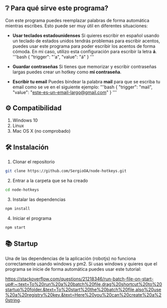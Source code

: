 ## ❔ Para qué sirve este programa?

Con este programa puedes reemplazar palabras de forma automática mientras escribes.
Esto puede ser muy útil en diferentes situaciones:

- **Usar teclados estadounidenses**
Si quieres escribir en español usando un teclado de estados unidos tendrás problemas para
escribir acentos, puedes usar este programa para poder escribir los acentos de forma cómoda.
En mi caso, utilizo esta configuración para escribir la letra **á**.
'''bash
{
    "trigger": "'a",
    "value": "á"
}
'''

- **Guardar contraseñas**
Si tienes que memorizar y escribir contraseñas largas puedes crear un hotkey como **mi contraseña**.

- **Escribir tu email**
Puedes bindear la palabra **mail** para que se escriba tu email como se ve en el siguiente ejemplo:
'''bash
{
    "trigger": "mail",
    "value": "este-es-un-email-largo@gmail.com"
}
'''

## ⚙️ Compatibilidad
1. Windows 10
2. Linux
3. Mac OS X (no comprobado)

## 🛠️ Instalación

1. Clonar el repositorio

```bash
git clone https://github.com/SergioOA/node-hotkeys.git
```

2. Entrar a la carpeta que se ha creado

```bash
cd node-hotkeys
```

3. Instalar las dependencias

```bash
npm install
```

4. Iniciar el programa

```bash
npm start
```

## 📚 Startup

Una de las dependencias de la aplicación (robotjs) no funciona correctamente usando windows y pm2. Si usas
windows y quieres que el programa se inicie de forma automática puedes usar este tutorial:

https://stackoverflow.com/questions/21218346/run-batch-file-on-start-up#:~:text=To%20run%20a%20batch%20file,drag%20shortcut%20to%20startup%20folder.&text=To%20start%20the%20batch%20file,also%20use%20a%20registry%20key.&text=Here%20you%20can%20create%20a%20string.